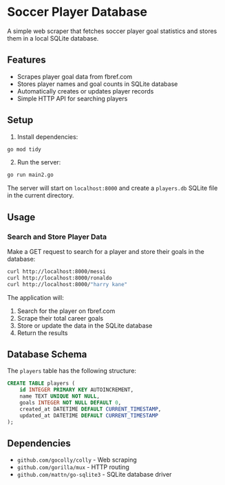 # Soccer Player Database

A simple web scraper that fetches soccer player goal statistics and stores them in a local SQLite database.

## Features

- Scrapes player goal data from fbref.com
- Stores player names and goal counts in SQLite database
- Automatically creates or updates player records
- Simple HTTP API for searching players

## Setup

1. Install dependencies:
```bash
go mod tidy
```

2. Run the server:
```bash
go run main2.go
```

The server will start on `localhost:8000` and create a `players.db` SQLite file in the current directory.

## Usage

### Search and Store Player Data

Make a GET request to search for a player and store their goals in the database:

```bash
curl http://localhost:8000/messi
curl http://localhost:8000/ronaldo
curl http://localhost:8000/"harry kane"
```

The application will:
1. Search for the player on fbref.com
2. Scrape their total career goals
3. Store or update the data in the SQLite database
4. Return the results

## Database Schema

The `players` table has the following structure:

```sql
CREATE TABLE players (
    id INTEGER PRIMARY KEY AUTOINCREMENT,
    name TEXT UNIQUE NOT NULL,
    goals INTEGER NOT NULL DEFAULT 0,
    created_at DATETIME DEFAULT CURRENT_TIMESTAMP,
    updated_at DATETIME DEFAULT CURRENT_TIMESTAMP
);
```

## Dependencies

- `github.com/gocolly/colly` - Web scraping
- `github.com/gorilla/mux` - HTTP routing
- `github.com/mattn/go-sqlite3` - SQLite database driver 